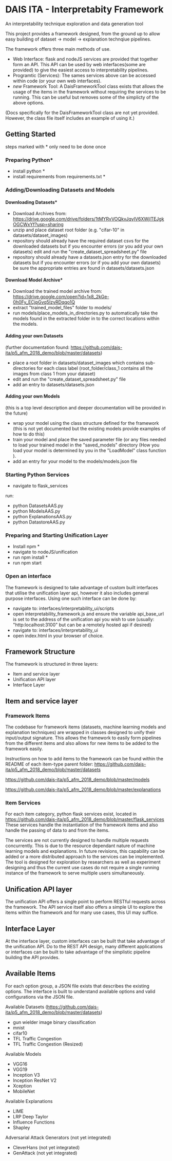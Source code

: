 # DAIS ITA - Interpretabity Framework
An interpretability technique exploration and data generation tool

This project provides a framework designed, from the ground up to allow easy building of dataset -> model -> explanation technqiue pipelines.

The framework offers three main methods of use. 

- Web Interface: flask and nodeJS services are provided that together form an API. This API can be used by web interfaces(some are provided) to give the easiest access to interpretability pipelines.
- Programtic (Services): The sames services above can be accessed within code (or your own web interfaces).
- *new* Framework Tool: A DaisFrameworkTool class exists that allows the usage of the items in the framework without requiring the services to be running. This can be useful but removes some of the simplicty of the above options.   

(Docs specifically for the DaisFrameworkTool class are not yet provided. However, the class file itself includes an example of using it.)

## Getting Started
steps marked with * only need to be done once
### Preparing Python* 
- install python *
- install requirements from requirements.txt *

### Adding/Downloading Datasets and Models 
#### Downloading Datasets*
- Download Archives from: https://drive.google.com/drive/folders/1tMYRvVOQkvJqyIV6XWjITEJgkOGCWxYf?usp=sharing
- unzip and place dataset root folder (e.g. "cifar-10" in datasets/dataset_images)
- repository should already have the required dataset csvs for the downloaded datasets but if you encounter errors (or you add your own datasets) edit and run the "create_dataset_spreadsheet.py" file
- repository should already have a datasets.json entry for the downloaded datasets but if you encounter errors (or if you add your own datasets) be sure the appropriate entries are found in datasets/datasets.json

#### Download Model Archive*
- Download the trained model archive from: https://drive.google.com/open?id=1x8_2kGe-0h0Fy_ECjpGvq5IzyRDqqo1Q
- extract "trained_model_files" folder to models/
- run models/place_models_in_directories.py to automatically take the models found in the extracted folder in to the correct locations within the models. 

#### Adding your own Datasets
(further documentation found: https://github.com/dais-ita/p5_afm_2018_demo/blob/master/datasets)
- place a root folder in datasets/dataset_images which contains sub-directories for each class label (root_folder/class_1 contains all the images from class 1 from your dataset)
- edit and run the "create_dataset_spreadsheet.py" file
- add an entry to datasets/datasets.json

#### Adding your own Models
(this is a top level description and deeper documentation will be provided in the future)
- wrap your model using the class structure defined for the framework (this is not yet documented but the existing models provide examples of how to do this)
- train your model and place the saved parameter file (or any files needed to load your trained model in the "saved_models" directory (How you load your model is determined by you in the "LoadModel" class function ).
- add an entry for your model to the models/models.json file


### Starting Python Services
- navigate to flask_services

run:

- python DatasetsAAS.py
- python ModelsAAS.py
- python ExplanationsAAS.py
- python DatastoreAAS.py

### Preparing and Starting Unification Layer
- Install npm *
- navigate to nodeJS/unification 
- run npm install *
- run npm start

### Open an interface
The framework is designed to take advantage of custom built interfaces that utilise the unification layer api, however it also includes general purpose interfaces. Using one such interface can be done by:
- navigate to: interfaces/interpretability_ui/scripts
- open interpretability_framework.js and ensure the variable api_base_url is set to the address of the unification api you wish to use (usually: "http:localhost:3100" but can be a remotely hosted api if desired)
- navigate to: interfaces/interpretability_ui
- open index.html in your browser of choice. 

## Framework Structure

The framework is structured in three layers:
  - Item and service layer
  - Unification API layer
  - Interface Layer
  
## Item and service layer
### Framework Items
The codebase for framework items (datasets, machine learning models and explanation techniques) are wrapped in classes designed to unify their input/output signature. This allows the framework to easily form pipelines from the different items and also allows for new items to be added to the framework easily. 

Instructions on how to add items to the framework can be found within the README of each item-type parent folder:
https://github.com/dais-ita/p5_afm_2018_demo/blob/master/datasets

https://github.com/dais-ita/p5_afm_2018_demo/blob/master/models

https://github.com/dais-ita/p5_afm_2018_demo/blob/master/explanations

### Item Services
For each item category, python flask services exist, located in https://github.com/dais-ita/p5_afm_2018_demo/blob/master/flask_services
These services handle the instantiation of the framework items and also handle the passing of data to and from the items. 

The services are not currently designed to handle multiple requests concurrently. This is due to the resource dependant nature of machine learning models and explanations. In future revisions, this capability can be added or a more distributed approach to the services can be implemented. The tool is designed for exploration by researchers as well as experiment designing and thus the current use cases do not require a single running instance of the framework to serve multiple users simultaneously. 


## Unification API layer
The unification API offers a single point to perform RESTful requests across the framework. The API service itself also offers a simple UI to explore the items within the framework and for many use cases, this UI may suffice. 

## Interface Layer
At the interface layer, custom interfaces can be built that take advantage of the unification API. Do to the REST API design, many different applications or interfaces can be built to take advantage of the simplistic pipeline building the API provides. 

## Available Items

For each option group, a JSON file exists that describes the existing options. The interface is built to understand available options and valid configurations via the JSON file. 

Available Datasets (https://github.com/dais-ita/p5_afm_2018_demo/blob/master/datasets)
- gun wielder image binary classification
- mnist
- cifar10
- TFL Traffic Congestion
- TFL Traffic Congestion (Resized)


Available Models
- VGG16
- VGG19
- Inception V3
- Inception ResNet V2
- Xception
- MobileNet


Available Explanations
- LIME
- LRP Deep Taylor
- Influence Functions
- Shapley


Adversarial Attack Generators (not yet integrated)
- CleverHans (not yet integrated)
- GenAttack (not yet integrated)
